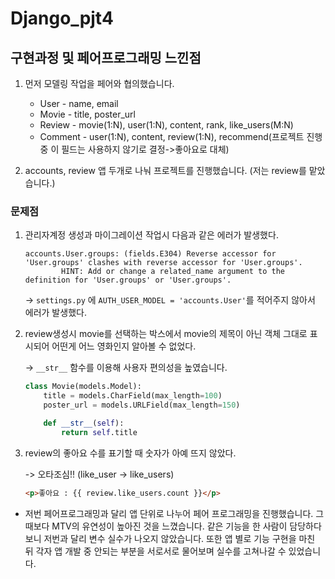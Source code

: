 # Django_pjt4

## 구현과정 및 페어프로그래밍 느낀점

1. 먼저 모델링 작업을 페어와 협의했습니다.
   * User - name, email
   * Movie - title, poster_url
   * Review - movie(1:N), user(1:N), content, rank, like_users(M:N)
   * Comment - user(1:N), content, review(1:N), recommend(프로젝트 진행 중 이 필드는 사용하지 않기로 결정->좋아요로 대체)



2. accounts, review 앱 두개로 나눠 프로젝트를 진행했습니다. (저는 review를 맡았습니다.)



### 문제점

1. 관리자계정 생성과 마이그레이션 작업시 다음과 같은 에러가 발생했다.

   ```
   accounts.User.groups: (fields.E304) Reverse accessor for 'User.groups' clashes with reverse accessor for 'User.groups'.
           HINT: Add or change a related_name argument to the definition for 'User.groups' or 'User.groups'.
   ```

   -> `settings.py` 에 `AUTH_USER_MODEL = 'accounts.User'`를 적어주지 않아서 에러가 발생했다.



2. review생성시 movie를 선택하는 박스에서 movie의 제목이 아닌 객체 그대로 표시되어 어떤게 어느 영화인지 알아볼 수 없었다.

   -> `__str__` 함수를 이용해 사용자 편의성을 높였습니다.

   ```python
   class Movie(models.Model):
       title = models.CharField(max_length=100)
       poster_url = models.URLField(max_length=150)
   
       def __str__(self):
           return self.title
   ```

   

3. review의 좋아요 수를 표기할 때 숫자가 아예 뜨지 않았다.

   -> 오타조심!! (like_user -> like_users)

   ```html
   <p>좋아요 : {{ review.like_users.count }}</p>
   ```



- 저번 페어프로그래밍과 달리 앱 단위로 나누어 페어 프로그래밍을 진행했습니다. 그 때보다 MTV의 유연성이 높아진 것을 느꼈습니다. 같은 기능을 한 사람이 담당하다 보니 저번과 달리 변수 실수가 나오지 않았습니다. 또한 앱 별로 기능 구현을 마친 뒤 각자 앱 개발 중 안되는 부분을 서로서로 물어보며 실수를 고쳐나갈 수 있었습니다.